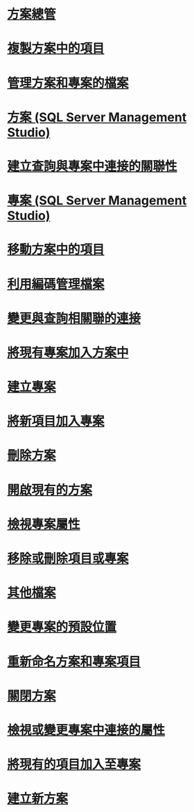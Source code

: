 # [方案總管](solution-explorer.md)
# [複製方案中的項目](copy-items-in-a-solution.md)
# [管理方案和專案的檔案](files-that-manage-solutions-and-projects.md)
# [方案 (SQL Server Management Studio)](solutions-sql-server-management-studio.md)
# [建立查詢與專案中連接的關聯性](associate-a-query-with-a-connection-in-a-project.md)
# [專案 (SQL Server Management Studio)](projects-sql-server-management-studio.md)
# [移動方案中的項目](move-items-in-a-solution.md)
# [利用編碼管理檔案](manage-files-with-encoding.md)
# [變更與查詢相關聯的連接](change-the-connection-associated-with-a-query.md)
# [將現有專案加入方案中](add-an-existing-project-to-a-solution.md)
# [建立專案](create-a-project.md)
# [將新項目加入專案](add-new-items-to-a-project.md)
# [刪除方案](delete-a-solution.md)
# [開啟現有的方案](open-an-existing-solution.md)
# [檢視專案屬性](view-project-properties.md)
# [移除或刪除項目或專案](remove-or-delete-an-item-or-project.md)
# [其他檔案](miscellaneous-files.md)
# [變更專案的預設位置](change-the-default-location-for-projects.md)
# [重新命名方案和專案項目](rename-solutions-and-project-items.md)
# [關閉方案](close-a-solution.md)
# [檢視或變更專案中連接的屬性](view-or-change-the-properties-of-a-connection-in-a-project.md)
# [將現有的項目加入至專案](add-existing-items-to-a-project.md)
# [建立新方案](create-a-new-solution.md)
